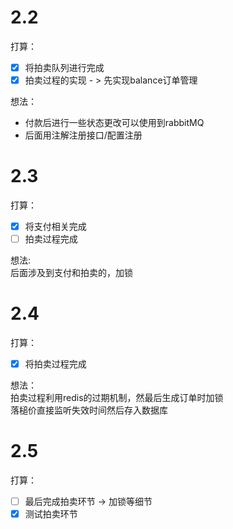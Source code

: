 # 2.2
打算：
- [x] 将拍卖队列进行完成
- [x] 拍卖过程的实现 - > 先实现balance订单管理

想法：     
- 付款后进行一些状态更改可以使用到rabbitMQ
- 后面用注解注册接口/配置注册


# 2.3
打算：
- [x] 将支付相关完成
- [ ] 拍卖过程完成

想法:     
后面涉及到支付和拍卖的，加锁

# 2.4 
打算：
- [x] 将拍卖过程完成

想法：     
拍卖过程利用redis的过期机制，然最后生成订单时加锁     
落槌价直接监听失效时间然后存入数据库

# 2.5
打算：
- [ ] 最后完成拍卖环节 -> 加锁等细节
- [x] 测试拍卖环节